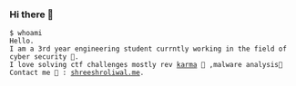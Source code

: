 ### Hi there 👋

<!--
**shreesh1/shreesh1** is a ✨ _special_ ✨ repository because its `README.md` (this file) appears on your GitHub profile.

Here are some ideas to get you started:

- 🔭 I’m currently working on ...
- 🌱 I’m currently learning ...
- 👯 I’m looking to collaborate on ...
- 🤔 I’m looking for help with ...
- 💬 Ask me about ...
- 📫 How to reach me: ...
- 😄 Pronouns: ...
- ⚡ Fun fact: ...
-->
<html>
<pre>
<code class="language-bash">$ whoami
Hello.  
I am a 3rd year engineering student currntly working in the field of cyber security 🧮</a>.  
I love solving ctf challenges mostly rev <a href="https://ctftime.org/user/59915">karma</a> 🧩 ,malware analysis👾
Contact me 📧 : <a href="http://thepwning.ninja">shreeshroliwal.me</a>. </code>
</pre>
</html>
